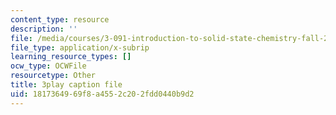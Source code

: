 ```yaml
---
content_type: resource
description: ''
file: /media/courses/3-091-introduction-to-solid-state-chemistry-fall-2018/1817364969f8a4552c202fdd0440b9d2_iPzRbK3wApI.srt
file_type: application/x-subrip
learning_resource_types: []
ocw_type: OCWFile
resourcetype: Other
title: 3play caption file
uid: 18173649-69f8-a455-2c20-2fdd0440b9d2
---
```

